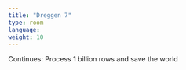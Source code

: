 ```yaml
---
title: "Dreggen 7"
type: room
language: 
weight: 10
---
```

Continues: Process 1 billion rows and save the world
